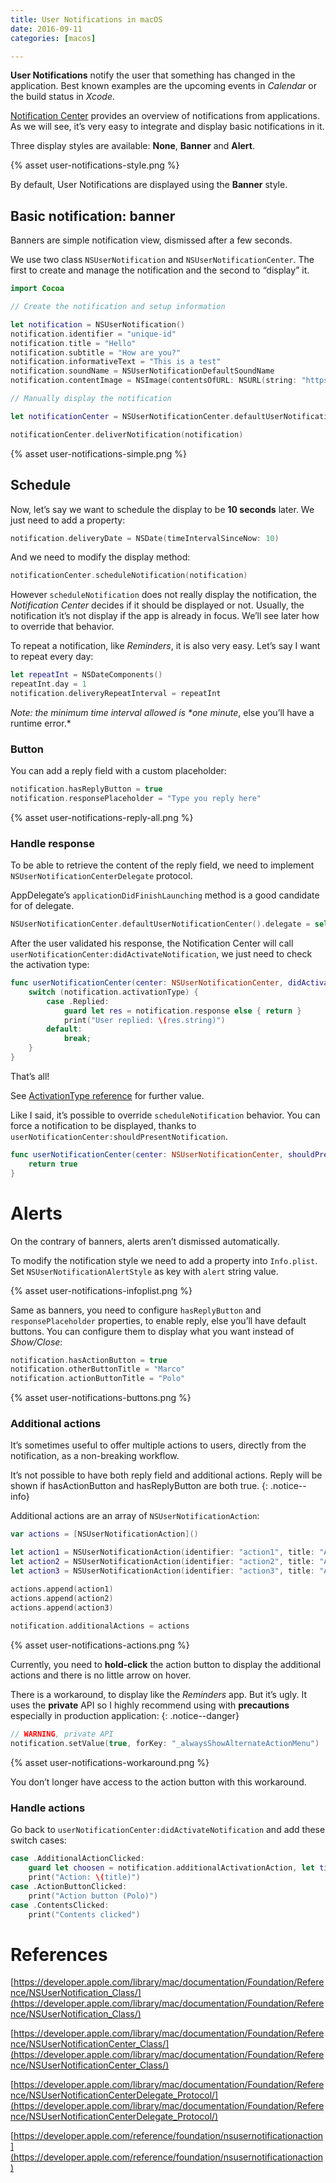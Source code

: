 ```yaml
---
title: User Notifications in macOS
date: 2016-09-11
categories: [macos]

---
```


**User Notifications** notify the user that something has changed in the application. Best known examples are the upcoming events in *Calendar* or the build status in *Xcode*.

[Notification Center](https://support.apple.com/en-us/HT204079) provides an overview of notifications from applications. As we will see, it’s very easy to integrate and display basic notifications in it.

Three display styles are available: **None**, **Banner** and **Alert**.

{% asset user-notifications-style.png %}

By default, User Notifications are displayed using the **Banner** style.

## Basic notification: banner

Banners are simple notification view, dismissed after a few seconds.

We use two class `NSUserNotification` and `NSUserNotificationCenter`. The first to create and manage the notification and the second to “display” it.

```swift
import Cocoa

// Create the notification and setup information

let notification = NSUserNotification()
notification.identifier = "unique-id"
notification.title = "Hello"
notification.subtitle = "How are you?"
notification.informativeText = "This is a test"
notification.soundName = NSUserNotificationDefaultSoundName
notification.contentImage = NSImage(contentsOfURL: NSURL(string: "https://placehold.it/300")!)

// Manually display the notification

let notificationCenter = NSUserNotificationCenter.defaultUserNotificationCenter()

notificationCenter.deliverNotification(notification)
```

{% asset user-notifications-simple.png %}

## Schedule

Now, let’s say we want to schedule the display to be **10 seconds** later. We just need to add a property:

```swift
notification.deliveryDate = NSDate(timeIntervalSinceNow: 10)
```

And we need to modify the display method:

```swift
notificationCenter.scheduleNotification(notification)
```

However `scheduleNotification` does not really display the notification, the *Notification Center* decides if it should be displayed or not. Usually, the notification it’s not display if the app is already in focus. We’ll see later how to override that behavior.

To repeat a notification, like *Reminders*, it is also very easy. Let’s say I want to repeat every day:

```swift
let repeatInt = NSDateComponents()
repeatInt.day = 1
notification.deliveryRepeatInterval = repeatInt
```

*Note: the minimum time interval allowed is \**one minute**, else you’ll have a runtime error.*

### Button

You can add a reply field with a custom placeholder:

```swift
notification.hasReplyButton = true
notification.responsePlaceholder = "Type you reply here"
```

{% asset user-notifications-reply-all.png %}

### Handle response

To be able to retrieve the content of the reply field, we need to implement `NSUserNotificationCenterDelegate` protocol.

AppDelegate’s `applicationDidFinishLaunching` method is a good candidate for of delegate.

```swift
NSUserNotificationCenter.defaultUserNotificationCenter().delegate = self
```

After the user validated his response, the Notification Center will call `userNotificationCenter:didActivateNotification`, we just need to check the activation type:

```swift   
func userNotificationCenter(center: NSUserNotificationCenter, didActivateNotification notification: NSUserNotification) {
    switch (notification.activationType) {
        case .Replied:
            guard let res = notification.response else { return }
            print("User replied: \(res.string)")
        default:
            break;
    }
}
```

That’s all!

See [ActivationType reference](https://developer.apple.com/library/mac/documentation/Foundation/Reference/NSUserNotification_Class/#//apple_ref/c/tdef/NSUserNotificationActivationType) for further value.

Like I said, it’s possible to override `scheduleNotification` behavior. You can force a notification to be displayed, thanks to `userNotificationCenter:shouldPresentNotification`.

```swift
func userNotificationCenter(center: NSUserNotificationCenter, shouldPresentNotification notification: NSUserNotification) -> Bool {
    return true
}
```

# Alerts

On the contrary of banners, alerts aren’t dismissed automatically.

To modify the notification style we need to add a property into `Info.plist`. Set `NSUserNotificationAlertStyle` as key with `alert` string value.

{% asset user-notifications-infoplist.png %}

Same as banners, you need to configure `hasReplyButton` and `responsePlaceholder` properties, to enable reply, else you’ll have default buttons. You can configure them to display what you want instead of *Show/Close*:

```swift
notification.hasActionButton = true
notification.otherButtonTitle = "Marco"
notification.actionButtonTitle = "Polo"
```

{% asset user-notifications-buttons.png %}

### Additional actions

It’s sometimes useful to offer multiple actions to users, directly from the notification, as a non-breaking workflow.

It’s not possible to have both reply field and additional actions. Reply will be shown if hasActionButton and hasReplyButton are both true.
{: .notice--info}

Additional actions are an array of `NSUserNotificationAction`:

```swift
var actions = [NSUserNotificationAction]()

let action1 = NSUserNotificationAction(identifier: "action1", title: "Action 1")
let action2 = NSUserNotificationAction(identifier: "action2", title: "Action 2")
let action3 = NSUserNotificationAction(identifier: "action3", title: "Action 3")

actions.append(action1)
actions.append(action2)
actions.append(action3)
        
notification.additionalActions = actions
```

{% asset user-notifications-actions.png %}

Currently, you need to **hold-click** the action button to display the additional actions and there is no little arrow on hover.

There is a workaround, to display like the *Reminders* app. But it’s ugly. It uses the **private** API so I highly recommend using with **precautions** especially in production application:
{: .notice--danger}

```swift
// WARNING, private API
notification.setValue(true, forKey: "_alwaysShowAlternateActionMenu")
```

{% asset user-notifications-workaround.png %}

You don’t longer have access to the action button with this workaround.

### Handle actions

Go back to `userNotificationCenter:didActivateNotification` and add these switch cases:

```swift
case .AdditionalActionClicked:
    guard let choosen = notification.additionalActivationAction, let title = choosen.title else { return }
    print("Action: \(title)")
case .ActionButtonClicked:
    print("Action button (Polo)")
case .ContentsClicked:
    print("Contents clicked")
```

# References

[https://developer.apple.com/library/mac/documentation/Foundation/Reference/NSUserNotification_Class/](https://developer.apple.com/library/mac/documentation/Foundation/Reference/NSUserNotification_Class/)

[https://developer.apple.com/library/mac/documentation/Foundation/Reference/NSUserNotificationCenter_Class/](https://developer.apple.com/library/mac/documentation/Foundation/Reference/NSUserNotificationCenter_Class/)

[https://developer.apple.com/library/mac/documentation/Foundation/Reference/NSUserNotificationCenterDelegate_Protocol/](https://developer.apple.com/library/mac/documentation/Foundation/Reference/NSUserNotificationCenterDelegate_Protocol/)

[https://developer.apple.com/reference/foundation/nsusernotificationaction](https://developer.apple.com/reference/foundation/nsusernotificationaction)